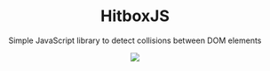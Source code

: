 <h1 align="center">HitboxJS</h1>
<p align="center">
  <span>Simple JavaScript library to detect collisions between DOM elements</span>
</p>
<p align="center">
  <a href="https://github.com/leoboyerbx/hitbox-js/actions?query=workflow%3ACI">
    <img src="https://github.com/leoboyerbx/hitbox-js/workflows/CI/badge.svg" />
  </a>
</p>
